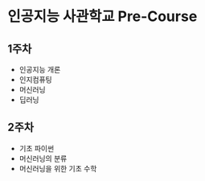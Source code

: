 # 인공지능 사관학교 Pre-Course

## 1주차
- 인공지능 개론
- 인지컴퓨팅
- 머신러닝
- 딥러닝


## 2주차
- 기초 파이썬
- 머신러닝의 분류
- 머신러닝을 위한 기초 수학
